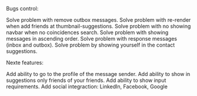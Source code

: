 Bugs control: 

Solve problem with remove outbox messages.
Solve problem with re-render when add friends at thumbnail-suggestions.
Solve problem with no showing navbar when no coincidences search.
Solve problem with showing messages in ascending order.
Solve problem with response messages (inbox and outbox).
Solve problem by showing yourself in the contact suggestions.

Nexte features:

Add ability to go to the profile of the message sender.
Add ability to show in suggestions only friends of your friends.
Add ability to show input requirements.
Add social integraction: LinkedIn, Facebook, Google